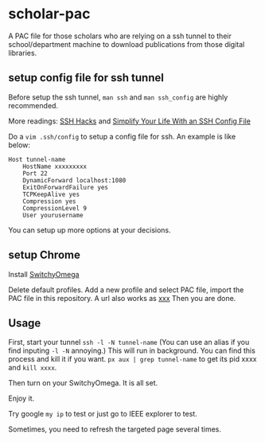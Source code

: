 # scholar-pac
A PAC file for those scholars who are relying on a ssh tunnel to their school/department machine to download publications from those digital libraries.


## setup config file for ssh tunnel

Before setup the ssh tunnel, `man ssh` and `man ssh_config` are highly recommended.

More readings: [SSH Hacks](http://matt.might.net/articles/ssh-hacks/) and [Simplify Your Life With an SSH Config File](http://nerderati.com/2011/03/17/simplify-your-life-with-an-ssh-config-file/)



Do a `vim .ssh/config` to setup a config file for ssh. An example is like below:

    Host tunnel-name
        HostName xxxxxxxxx
        Port 22
        DynamicForward localhost:1080
        ExitOnForwardFailure yes
        TCPKeepAlive yes 
        Compression yes
        CompressionLevel 9
        User yourusername

You can setup up more options at your decisions.

## setup Chrome

Install [SwitchyOmega](https://chrome.google.com/webstore/detail/proxy-switchyomega/padekgcemlokbadohgkifijomclgjgif?hl=en)

Delete default profiles.
Add a new profile and select PAC file, import the PAC file in this repository.
A url also works as [xxx](xxx)
Then you are done.

## Usage
First, start your tunnel `ssh -l -N tunnel-name` (You can use an alias if you find inputing `-l -N` annoying.)
This will run in background. You can find this process and kill it if you want. `px aux | grep tunnel-name` to get its pid xxxx and `kill xxxx`.

Then turn on your SwitchyOmega. It is all set.

Enjoy it.

Try google `my ip` to test or just go to IEEE explorer to test.

Sometimes, you need to refresh the targeted page several times.






  


